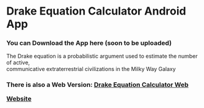# Drake Equation Calculator Android App

<h3>

You can Download the App here (soon to be uploaded)

</h3>

The Drake equation is a probabilistic argument used to estimate the number of active, <br>
communicative extraterrestrial civilizations in the Milky Way Galaxy

<h3>
  
There is also a Web Version: [Drake Equation Calculator Web](https://github.com/NickMihal/Drake-Equation-Calculator-Web) <br>

  [Website](https://nickmihal.github.io/Drake-Equation-Calculator-Web/)
  
</h3>

